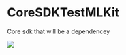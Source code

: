 # CoreSDKTestMLKit
Core sdk that will be a dependencey

[![](https://jitpack.io/v/weegesantoro/CoreSDKTestMLKit.svg)](https://jitpack.io/#weegesantoro/CoreSDKTestMLKit)
